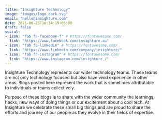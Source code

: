 ```yaml
---
title: "Insighture Technology"
image: "images/logo_dark.svg"
email: "hello@insighture.com"
date: 2021-06-23T10:14:19+06:00
draft: false
social:
- icon: "fab fa-facebook-f" # https://fontawesome.com/
  link: "https://www.facebook.com/insighture.au"
- icon: "fab fa-linkedin" # https://fontawesome.com/
  link: "https://www.linkedin.com/company/insighture/"
- icon: "fab fa-instagram" # https://fontawesome.com/
  link: "https://www.instagram.com/insighture_/"
---
```


Insighture Technology represents our wider technology teams. These teams are not only technology focused but also have vivid experience in other areas. Blogs posted here represent the work that is sometimes attributable to individuals or teams collectively.

Purpose of these blogs is to share with the wider community the learnings, hacks, new ways of doing things or our excitement about a cool tech. At Insighture we celebrate these small big things and are proud to share the efforts and journey of our people as they evolve in their fields of expertise.
